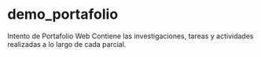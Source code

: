 # demo_portafolio
Intento de Portafolio Web
Contiene las investigaciones, tareas y actividades realizadas a lo largo de cada parcial.
